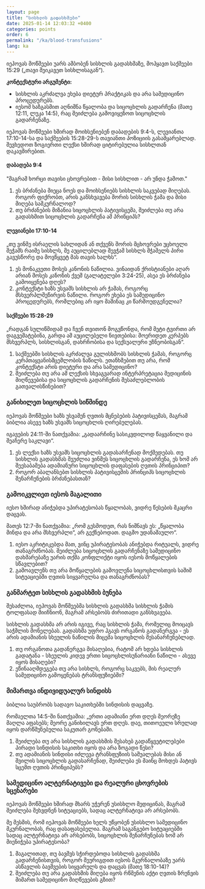 ```yaml
---
layout: page
title: "სისხლის გადასხმები"
date: 2025-01-14 12:03:32 +0400
categories: points
order: 6
permalink: "/ka/blood-transfusions"
lang: ka
---
```


იეჰოვას მოწმეები უარს ამბობენ სისხლის გადასხმაზე, მოჰყავთ საქმეები 15:29 („თავი შეიკავეთ სისხლისაგან“).

**კონტექსტური არგუმენტი:**

- სისხლის აკრძალვა ეხება დიეტურ პრაქტიკას და არა სამედიცინო პროცედურებს.
- იესომ ხაზგასმით აღნიშნა წყალობა და სიცოცხლის გადარჩენა (მათე 12:11, ლუკა 14:5), რაც შეიძლება გამოვიყენოთ სიცოცხლის გადარჩენაზე.

<!--more-->

იეჰოვას მოწმეები ხშირად მოიხსენიებენ დაბადების 9:4-ს, ლევიანთა 17:10-14-სა და საქმეების 15:28-29-ს თავიანთი პოზიციის გასამყარებლად. შევხედოთ
ზოგიერთი ლექსი ხშირად ციტირებულია სისხლთან დაკავშირებით.

#### დაბადება 9:4

"მაგრამ ხორცი თავისი ცხოვრებით - მისი სისხლით - არ უნდა ჭამოთ."

1. ეს ბრძანება მიეცა ნოეს და მოიხსენიებს სისხლის საკვებად მიღებას. როგორ ფიქრობთ, არის განსხვავება შორის
   სისხლის ჭამა და მისი მიღება სამკურნალოდ?
2. თუ ბრძანების მიზანია სიცოცხლის პატივისცემა, შეიძლება თუ არა გადასხმით სიცოცხლის გადარჩენა ამ პრინციპს?

#### ლევიანები 17:10-14

„თუ ვინმე ისრაელის სახლიდან ან თქვენს შორის მცხოვრები უცხოელი შეჭამს რაიმე სისხლს, მე აუცილებლად შევჭამ
სისხლს მჭამელს პირი გავუსწორე და მოვწყვეტ მას თავის ხალხს“.

1. ეს მონაკვეთი მოსეს კანონის ნაწილია. ვინაიდან ქრისტიანები აღარ არიან მოსეს კანონის ქვეშ (გალატელები 3:24-25), ასეა
   ეს ბრძანება გამოიყენება დღეს?
2. კონტექსტი ხაზს უსვამს სისხლის არ ჭამას, როგორც მსხვერპლშეწირვის ნაწილი. როგორ ეხება ეს სამედიცინო პროცედურებს, რომლებიც არ იყო
   მაშინაც კი წარმოუდგენელია?

#### საქმეები 15:28-29

„რადგან სულიწმიდამ და ჩვენ თვითონ მოგვწონდა, რომ მეტი ტვირთი არ დაგვემატებინა, გარდა ამ აუცილებელი ნივთებისა:
მოერიდეთ კერპებს მსხვერპლს, სისხლისგან, დახრჩობისა და სექსუალური უზნეობისგან“.

1. საქმეებში სისხლის აკრძალვა გულისხმობს სისხლის ჭამას, როგორც კერპთაყვანისმცემლობის ნაწილს. ეთანხმებით თუ არა, რომ
   კონტექსტი არის დიეტური და არა სამედიცინო?
2. შეიძლება თუ არა ამ ლექსის სხვაგვარად ინტერპრეტაცია მედიცინის მიღწევებისა და სიცოცხლის გადარჩენის შესაძლებლობის გათვალისწინებით?

### განიხილეთ სიცოცხლის სიწმინდე

იეჰოვას მოწმეები ხაზს უსვამენ ღვთის მცნებების პატივისცემას, მაგრამ ბიბლია ასევე ხაზს უსვამს სიცოცხლის ღირებულებას.

იგავების 24:11-ში ნათქვამია: „გადაარჩინე სასიკვდილოდ წაყვანილი და შეაჩერე საკლავი“.

1. ეს ლექსი ხაზს უსვამს სიცოცხლის გადასარჩენად მოქმედებას. თუ სისხლის გადასხმას შეუძლია ვინმეს სიცოცხლის გადარჩენა, ეს ხომ არ შეესაბამება
   ადამიანური სიცოცხლის დაფასების ღვთის პრინციპით?
2. როგორ აბალანსებთ სისხლის პატივისცემის პრინციპს სიცოცხლის შენარჩუნების ბრძანებასთან?

### გამოიკვლიეთ იესოს მაგალითი

იესო ხშირად ანიჭებდა უპირატესობას წყალობას, ვიდრე წესების მკაცრი დაცვას.

მათეს 12:7-ში ნათქვამია: „რომ გესმოდეთ, რას ნიშნავს ეს: „წყალობა მინდა და არა მსხვერპლი“, არ გექნებოდათ.
დაგმო უდანაშაულო“.

1. იესო აკრიტიკებდა მათ, ვინც უპირატესობას ანიჭებდა რიტუალს, ვიდრე თანაგრძნობას. შეიძლება სიცოცხლის გადარჩენაზე სამედიცინო დახმარებაზე უარის თქმა კონფლიქტი იყოს
   იესოს მოწყალების სწავლებით?
2. გამოავლენს თუ არა მოწყალების გამოვლენა სიცოცხლისთვის საშიშ სიტუაციებში ღვთის სიყვარულსა და თანაგრძნობას?

### განმარტეთ სისხლის გადასხმის ბუნება

შესაძლოა, იეჰოვას მოწმეებმა სისხლის გადასხმა სისხლის ჭამის ტოლფასად მიიჩნიონ, მაგრამ არსებობს ძირითადი განსხვავება.

სისხლის გადასხმა არ არის იგივე, რაც სისხლის ჭამა, რომელიც მოიცავს საჭმლის მონელებას. გადასხმა უფრო ჰგავს ორგანოს
გადანერგვა - ეს არის ადამიანის სხეულის ნაწილის მიცემა სიცოცხლის შესანარჩუნებლად.

1. თუ ორგანოთა გადანერგვა მისაღებია, რატომ არ ხდება სისხლის გადატანა - სხეულის კიდევ ერთი სიცოცხლისუნარიანი ნაწილი - ასევე
   იყოს მისაღები?
2. ეწინააღმდეგება თუ არა სისხლს, როგორც საკვებს, მის რეალურ სამედიცინო გამოყენებას ტრანსფუზიებში?

### მიმართვა ინდივიდუალურ სინდისს

ბიბლია საუბრობს სადავო საკითხებში სინდისის დაცვაზე.

რომაელთა 14:5-ში ნათქვამია: „ერთი ადამიანი ერთ დღეს მეორეზე მაღლა აფასებს; მეორე განიხილავს ერთ დღეს. დაე, თითოეული სრულად იყოს
დარწმუნებულია საკუთარ გონებაში.

1. შეიძლება თუ არა სისხლის გადასხმის შესახებ გადაწყვეტილებები პირადი სინდისის საკითხი იყოს და არა ზოგადი წესი?
2. თუ ადამიანის სინდისი იძლევა ტრანსფუზიის საშუალებას მისი ან შვილის სიცოცხლის გადასარჩენად, შეიძლება ეს მაინც მოხდეს
   პატივს სცემთ ღვთის პრინციპებს?

### სამედიცინო ალტერნატივები და რეალური ცხოვრების სცენარები

იეჰოვას მოწმეები ხშირად მხარს უჭერენ უსისხლო მედიცინას, მაგრამ შეიძლება შეხვდნენ სიტუაციებს, სადაც ალტერნატივა არ არსებობს.

მე მესმის, რომ იეჰოვას მოწმეები ხელს უწყობენ უსისხლო სამედიცინო მკურნალობას, რაც დასაფასებელია. მაგრამ საგანგებო სიტუაციებში სადაც
ალტერნატივა არ არსებობს, სიცოცხლის შენარჩუნებას ხომ არ მიენიჭება უპირატესობა?

1. მაგალითად, თუ ბავშვს სჭირდებოდა სისხლის გადასხმა გადარჩენისთვის, როგორ შეურიგდით იესოს მკურნალობაზე უარს
   ასწავლის ბავშვების სიყვარულს და დაცვას (მათე 18:10-14)?
2. შეიძლება თუ არა გადასხმის მიღება იყოს რწმენის აქტი ღვთის ზრუნვის მიმართ სამედიცინო მიღწევების გზით?